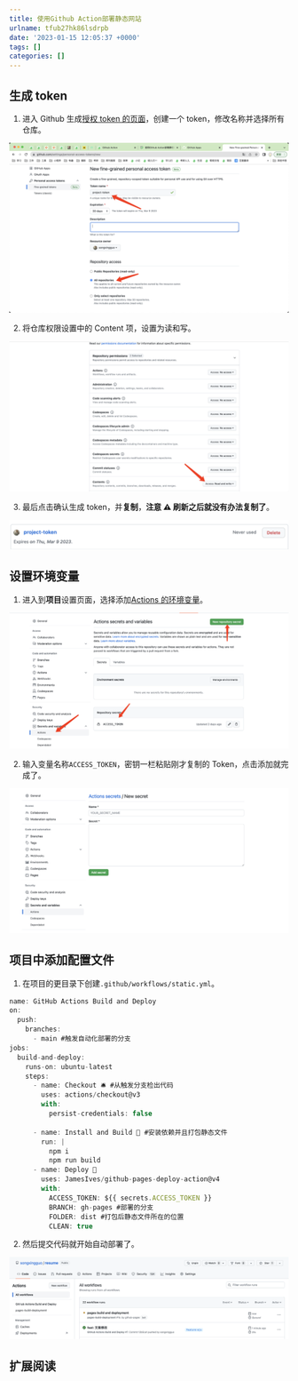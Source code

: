 ```yaml
---
title: 使用Github Action部署静态网站
urlname: tfub27hk86lsdrpb
date: '2023-01-15 12:05:37 +0000'
tags: []
categories: []
---
```


## 生成 token

1. 进入 Github 生成[授权 token 的页面](https://github.com/settings/apps)，创建一个 token，修改名称并选择所有仓库。

![](https://raw.githubusercontent.com/songxingguo/songxingguo.github.io/hexo/static/images/FpT1FXfdY0l7BGM5m1bJf8CpX2vJ.png)

<!-- more -->

2. 将仓库权限设置中的 Content 项，设置为读和写。

![](https://raw.githubusercontent.com/songxingguo/songxingguo.github.io/hexo/static/images/Fq0KQlr3rLfbLvpcG3eeBuR3obCM.png)

3. 最后点击确认生成 token，并**复制**，**注意 ⚠️ 刷新之后就没有办法复制了**。

![](https://raw.githubusercontent.com/songxingguo/songxingguo.github.io/hexo/static/images/Fv9aHq1-NNLTVgSUqUFagqiuXnKq.png)

## 设置环境变量

1. 进入到**项目**设置页面，选择添加[Actions 的环境变量](https://github.com/songxingguo/resume/settings/secrets/actions)。

![](https://raw.githubusercontent.com/songxingguo/songxingguo.github.io/hexo/static/images/FrIY5Jtbgpf4f6dVbJw05tgPrnLU.png)

2. 输入变量名称`ACCESS_TOKEN`，密钥一栏粘贴刚才复制的 Token，点击添加就完成了。

![](https://raw.githubusercontent.com/songxingguo/songxingguo.github.io/hexo/static/images/Fl6OpNuIfRyDofKm-aKoQSfW8LAr.png)

## 项目中添加配置文件

1. 在项目的更目录下创建`.github/workflows/static.yml`。

```javascript
name: GitHub Actions Build and Deploy
on:
  push:
    branches:
      - main #触发自动化部署的分支
jobs:
  build-and-deploy:
    runs-on: ubuntu-latest
    steps:
      - name: Checkout 🛎️ #从触发分支检出代码
        uses: actions/checkout@v3
        with:
          persist-credentials: false

      - name: Install and Build 🔧 #安装依赖并且打包静态文件
        run: |
          npm i
          npm run build
      - name: Deploy 🚀
        uses: JamesIves/github-pages-deploy-action@v4
        with:
          ACCESS_TOKEN: ${{ secrets.ACCESS_TOKEN }}
          BRANCH: gh-pages #部署的分支
          FOLDER: dist #打包后静态文件所在的位置
          CLEAN: true
```

2. 然后提交代码就开始自动部署了。

![](https://raw.githubusercontent.com/songxingguo/songxingguo.github.io/hexo/static/images/FtBuIbPHuD4YxSJImJg7yFsektPM.png)

## 扩展阅读
